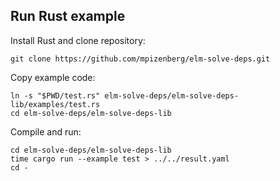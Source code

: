 ## Run Rust example

Install Rust and clone repository:

    git clone https://github.com/mpizenberg/elm-solve-deps.git

Copy example code:

    ln -s "$PWD/test.rs" elm-solve-deps/elm-solve-deps-lib/examples/test.rs
    cd elm-solve-deps/elm-solve-deps-lib

Compile and run:

    cd elm-solve-deps/elm-solve-deps-lib
    time cargo run --example test > ../../result.yaml
    cd -
